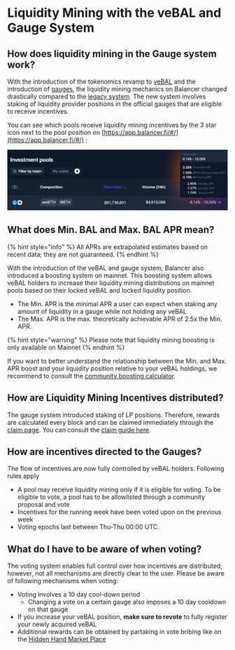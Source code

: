 # Liquidity Mining with the veBAL and Gauge System

## How does liquidity mining in the Gauge system work?

With the introduction of the tokenomics revamp to [veBAL](https://docs.balancer.fi/ecosystem/vebal-and-gauges/vebal) and the introduction of [gauges](https://docs.balancer.fi/ecosystem/vebal-and-gauges/gauges), the liquidity mining mechanics on Balancer changed drastically compared to the [legacy system](liquidity-mining.md#how-does-liquidity-mining-on-balancer-work). The new system involves staking of liquidity provider positions in the official gauges that are eligible to receive incentives.

You can see which pools receive liquidity mining incentives by the 3 star icon next to the pool position on [https://app.balancer.fi/#/](https://app.balancer.fi/#/) :&#x20;

![Example of a gauge receiving BAL incentives as well as other incentives as well as swap fees indicated on the tooltip when hovering over the 3 star symbol](<../../.gitbook/assets/image (9).png>)

## What does Min. BAL and Max. BAL APR mean?

{% hint style="info" %}
All APRs are extrapolated estimates based on recent data; they are not guaranteed.
{% endhint %}

With the introduction of the veBAL and gauge system, Balancer also introduced a boosting system on mainnet. This boosting system allows veBAL holders to increase their liquidity mining distributions on mainnet pools based on their locked veBAL and locked liquidity position.

* The Min. APR is the minimal APR a user can expect when staking any amount of liquidity in a gauge while not holding any veBAL
* The Max. APR is the max. theoretically achievable APR of 2.5x the Min. APR.

{% hint style="warning" %}
Please note that liquidity mining boosting is only available on Mainnet
{% endhint %}

If you want to better understand the relationship between the Min. and Max. APR boost and your liquidity position relative to your veBAL holdings, we recommend to consult the [community boosting calculator](https://balancer.tools/boost).

## How are Liquidity Mining Incentives distributed?

The gauge system introduced staking of LP positions. Therefore, rewards are calculated every block and can be claimed immediately through the [claim page](https://app.balancer.fi/#/claim). You can consult the [claim guide here](https://docs.balancer.fi/ecosystem/vebal-and-gauges/gauges/how-to-use-gauges#claiming-liquidity-mining-tokens).

## How are incentives directed to the Gauges?

The flow of incentives are now fully controlled by veBAL holders. Following rules apply

* A pool may receive liquidity mining only if it is eligible for voting. To be eligible to vote, a pool has to be allowlisted through a community proposal and vote
* Incentives for the running week have been voted upon on the previous week
* Voting epochs last between Thu-Thu 00:00 UTC.

## What do I have to be aware of when voting?

The voting system enables full control over how incentives are distributed; however, not all mechanisms are directly clear to the user. Please be aware of following mechanisms when voting:

* Voting involves a 10 day cool-down period
  * Changing a vote on a certain gauge also imposes a 10 day cooldown on that gauge
* If you increase your veBAL position, **make sure to revote** to fully register your newly acquired veBAL
* Additional rewards can be obtained by partaking in vote bribing like on the [Hidden Hand Market Place](https://hiddenhand.finance/balancer)
